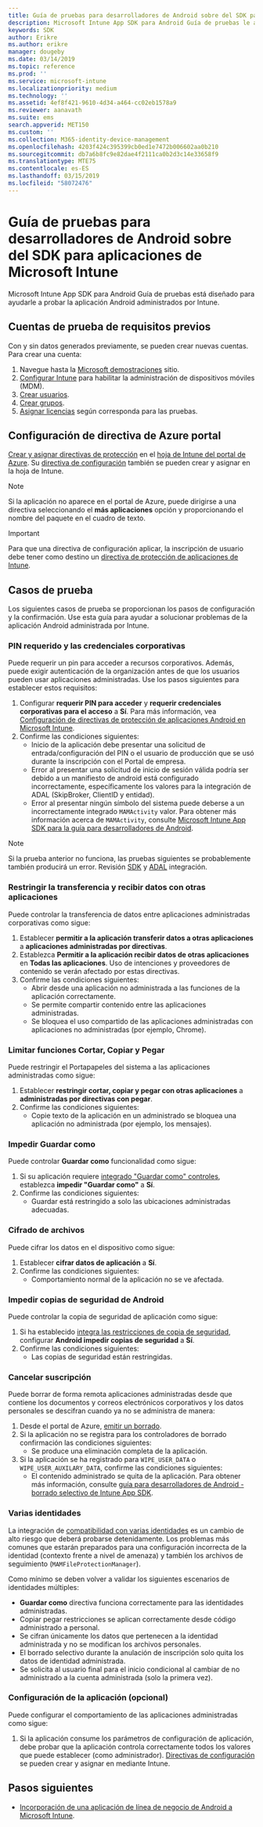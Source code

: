 ```yaml
---
title: Guía de pruebas para desarrolladores de Android sobre del SDK para aplicaciones de Microsoft Intune
description: Microsoft Intune App SDK para Android Guía de pruebas le ayuda a probar la aplicación Android administrados por Intune.
keywords: SDK
author: Erikre
ms.author: erikre
manager: dougeby
ms.date: 03/14/2019
ms.topic: reference
ms.prod: ''
ms.service: microsoft-intune
ms.localizationpriority: medium
ms.technology: ''
ms.assetid: 4ef8f421-9610-4d34-a464-cc02eb1578a9
ms.reviewer: aanavath
ms.suite: ems
search.appverid: MET150
ms.custom: ''
ms.collection: M365-identity-device-management
ms.openlocfilehash: 4203f424c395399cb0ed1e7472b006602aa0b210
ms.sourcegitcommit: db7a6b8fc9e82dae4f2111ca0b2d3c14e33658f9
ms.translationtype: MTE75
ms.contentlocale: es-ES
ms.lasthandoff: 03/15/2019
ms.locfileid: "58072476"
---
```

# <a name="microsoft-intune-app-sdk-for-android-developers-testing-guide"></a>Guía de pruebas para desarrolladores de Android sobre del SDK para aplicaciones de Microsoft Intune

Microsoft Intune App SDK para Android Guía de pruebas está diseñado para ayudarle a probar la aplicación Android administrados por Intune.  

## <a name="prerequisite-test-accounts"></a>Cuentas de prueba de requisitos previos
Con y sin datos generados previamente, se pueden crear nuevas cuentas. Para crear una cuenta:
1. Navegue hasta la [Microsoft demostraciones](https://demos.microsoft.com/environments/create/tenant) sitio. 
2. [Configurar Intune](https://docs.microsoft.com/intune/setup-steps) para habilitar la administración de dispositivos móviles (MDM).
3. [Crear usuarios](https://docs.microsoft.com/intune/users-add).
4. [Crear grupos](https://docs.microsoft.com/intune/groups-add).
5. [Asignar licencias](https://docs.microsoft.com/intune/licenses-assign) según corresponda para las pruebas.


## <a name="azure-portal-policy-configuration"></a>Configuración de directiva de Azure portal
[Crear y asignar directivas de protección](https://docs.microsoft.com/intune/app-protection-policies) en el [hoja de Intune del portal de Azure](https://portal.azure.com/?feature.customportal=false#blade/Microsoft_Intune_Apps/MainMenu/14/selectedMenuItem/Overview). Su [directiva de configuración](https://docs.microsoft.com/intune/app-configuration-policies-overview) también se pueden crear y asignar en la hoja de Intune.

> [!NOTE]
> Si la aplicación no aparece en el portal de Azure, puede dirigirse a una directiva seleccionando el **más aplicaciones** opción y proporcionando el nombre del paquete en el cuadro de texto.

> [!IMPORTANT]
> Para que una directiva de configuración aplicar, la inscripción de usuario debe tener como destino un [directiva de protección de aplicaciones de Intune](https://docs.microsoft.com/intune/app-protection-policy).

## <a name="test-cases"></a>Casos de prueba

Los siguientes casos de prueba se proporcionan los pasos de configuración y la confirmación. Use esta guía para ayudar a solucionar problemas de la aplicación Android administrada por Intune.

### <a name="required-pin-and-corporate-credentials"></a>PIN requerido y las credenciales corporativas

Puede requerir un pin para acceder a recursos corporativos. Además, puede exigir autenticación de la organización antes de que los usuarios pueden usar aplicaciones administradas. Use los pasos siguientes para establecer estos requisitos:

1. Configurar **requerir PIN para acceder** y **requerir credenciales corporativas para el acceso** a **Sí**. Para más información, vea [Configuración de directivas de protección de aplicaciones Android en Microsoft Intune](app-protection-policy-settings-android.md#access-requirements).
2. Confirme las condiciones siguientes:
    - Inicio de la aplicación debe presentar una solicitud de entrada/configuración del PIN o el usuario de producción que se usó durante la inscripción con el Portal de empresa.
    - Error al presentar una solicitud de inicio de sesión válida podría ser debido a un manifiesto de android está configurado incorrectamente, específicamente los valores para la integración de ADAL (SkipBroker, ClientID y entidad).
    - Error al presentar ningún símbolo del sistema puede deberse a un incorrectamente integrado `MAMActivity` valor. Para obtener más información acerca de `MAMActivity`, consulte [Microsoft Intune App SDK para la guía para desarrolladores de Android](app-sdk-android.md).

> [!NOTE] 
> Si la prueba anterior no funciona, las pruebas siguientes se probablemente también producirá un error. Revisión [SDK](app-sdk-android.md##sdk-integration) y [ADAL](app-sdk-android.md#configure-azure-active-directory-authentication-library-adal) integración.

### <a name="restrict-transferring-and-receiving-data-with-other-apps"></a>Restringir la transferencia y recibir datos con otras aplicaciones
Puede controlar la transferencia de datos entre aplicaciones administradas corporativas como sigue:

1. Establecer **permitir a la aplicación transferir datos a otras aplicaciones** a **aplicaciones administradas por directivas**.
2. Establezca **Permitir a la aplicación recibir datos de otras aplicaciones** en **Todas las aplicaciones**. Uso de intenciones y proveedores de contenido se verán afectado por estas directivas.
3. Confirme las condiciones siguientes:
    - Abrir desde una aplicación no administrada a las funciones de la aplicación correctamente.
    - Se permite compartir contenido entre las aplicaciones administradas.
    - Se bloquea el uso compartido de las aplicaciones administradas con aplicaciones no administradas (por ejemplo, Chrome).

### <a name="restrict-cut-copy-and-paste"></a>Limitar funciones Cortar, Copiar y Pegar
Puede restringir el Portapapeles del sistema a las aplicaciones administradas como sigue:

1. Establecer **restringir cortar, copiar y pegar con otras aplicaciones** a **administradas por directivas con pegar**.
2. Confirme las condiciones siguientes:
    - Copie texto de la aplicación en un administrado se bloquea una aplicación no administrada (por ejemplo, los mensajes).

### <a name="prevent-save-as"></a>Impedir **Guardar como**
Puede controlar **Guardar como** funcionalidad como sigue:

1. Si su aplicación requiere [integrado "Guardar como" controles](app-sdk-android.md#example-determine-if-saving-to-device-or-cloud-storage-is-permitted), establezca **impedir "Guardar como"** a **Sí**.
2. Confirme las condiciones siguientes:
    - Guardar está restringido a solo las ubicaciones administradas adecuadas.

### <a name="file-encryption"></a>Cifrado de archivos
Puede cifrar los datos en el dispositivo como sigue:

1. Establecer **cifrar datos de aplicación** a **Sí**.
2. Confirme las condiciones siguientes:
    - Comportamiento normal de la aplicación no se ve afectada.

### <a name="prevent-android-backups"></a>Impedir copias de seguridad de Android
Puede controlar la copia de seguridad de aplicación como sigue:

1. Si ha establecido [integra las restricciones de copia de seguridad](app-sdk-android.md#protecting-backup-data), configurar **Android impedir copias de seguridad** a **Sí**.
2. Confirme las condiciones siguientes:
    - Las copias de seguridad están restringidas.

### <a name="unenrollment"></a>Cancelar suscripción
Puede borrar de forma remota aplicaciones administradas desde que contiene los documentos y correos electrónicos corporativos y los datos personales se descifran cuando ya no se administra de manera:

1. Desde el portal de Azure, [emitir un borrado](https://docs.microsoft.com/intune/apps-selective-wipe).
2. Si la aplicación no se registra para los controladores de borrado confirmación las condiciones siguientes:
    - Se produce una eliminación completa de la aplicación.
3. Si la aplicación se ha registrado para `WIPE_USER_DATA` o `WIPE_USER_AUXILARY_DATA`, confirme las condiciones siguientes:
    - El contenido administrado se quita de la aplicación. Para obtener más información, consulte [guía para desarrolladores de Android - borrado selectivo de Intune App SDK](app-sdk-android.md#selective-wipe).

### <a name="multi-identity"></a>Varias identidades
La integración de [compatibilidad con varias identidades](app-sdk-android.md#multi-identity-optional) es un cambio de alto riesgo que deberá probarse detenidamente. Los problemas más comunes que estarán preparados para una configuración incorrecta de la identidad (contexto frente a nivel de amenaza) y también los archivos de seguimiento (`MAMFileProtectionManager`).

Como mínimo se deben volver a validar los siguientes escenarios de identidades múltiples:

- **Guardar como** directiva funciona correctamente para las identidades administradas.
- Copiar pegar restricciones se aplican correctamente desde código administrado a personal.
- Se cifran únicamente los datos que pertenecen a la identidad administrada y no se modifican los archivos personales.
- El borrado selectivo durante la anulación de inscripción solo quita los datos de identidad administrada.
- Se solicita al usuario final para el inicio condicional al cambiar de no administrado a la cuenta administrada (solo la primera vez).

### <a name="app-configuration-optional"></a>Configuración de la aplicación (opcional)
Puede configurar el comportamiento de las aplicaciones administradas como sigue:

1. Si la aplicación consume los parámetros de configuración de aplicación, debe probar que la aplicación controla correctamente todos los valores que puede establecer (como administrador). [Directivas de configuración](https://docs.microsoft.com/intune/app-configuration-policies-overview) se pueden crear y asignar en mediante Intune.

## <a name="next-steps"></a>Pasos siguientes

- [Incorporación de una aplicación de línea de negocio de Android a Microsoft Intune](lob-apps-android.md).
